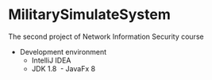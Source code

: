 # MilitarySimulateSystem
The second project of Network Information Security course

- Development environment
  - IntelliJ IDEA
  - JDK 1.8
  - JavaFx 8
